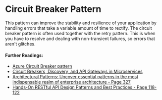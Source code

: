 # Circuit Breaker Pattern

This pattern can improve the stability and resilience of your application by handling errors that 
take a variable amount of time to rectify. The circuit breaker pattern is often used together with 
the retry pattern. This is when you have to resolve and dealing with non-transient failures, so errors 
that aren't glitches.


#### Further Readings:
* [Azure Circuit Breaker pattern](https://docs.microsoft.com/en-us/azure/architecture/patterns/circuit-breaker)
* [Circuit Breakers, Discovery, and API Gateways in Microservices](https://arxiv.org/pdf/1609.05830.pdf)
* [Architectural Patterns: Uncover essential patterns in the most indispensable realm of enterprise architecture - Page 327](https://www.packtpub.com/gb/application-development/architectural-patterns)
* [Hands-On RESTful API Design Patterns and Best Practices - Page 118-122](https://www.packtpub.com/application-development/hands-restful-api-design-patterns-and-best-practices)